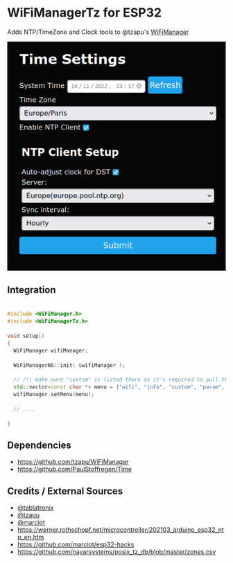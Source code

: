 
# WiFiManagerTz for ESP32

Adds NTP/TimeZone and Clock tools to @tzapu's [WiFiManager](https://github.com/tzapu/WiFiManager)


![](assets/screenshot.png)

## Integration


```cpp

#include <WiFiManager.h>
#include <WiFiManagerTz.h>

void setup()
{
  WiFiManager wifiManager;

  WiFiManagerNS::init( &wifiManager );

  // /!\ make sure "custom" is listed there as it's required to pull the "Setup Clock" button
  std::vector<const char *> menu = {"wifi", "info", "custom", "param", "sep", "restart", "exit"};
  wifiManager.setMenu(menu);

  // ....

}

```


## Dependencies

  - https://github.com/tzapu/WiFiManager
  - https://github.com/PaulStoffregen/Time


## Credits / External Sources

  - [@tablatronix](https://github.com/tablatronix)
  - [@tzapu](https://github.com/tzapu)
  - [@marciot](https://github.com/marciot)
  - https://werner.rothschopf.net/microcontroller/202103_arduino_esp32_ntp_en.htm
  - https://github.com/marciot/esp32-hacks
  - https://github.com/nayarsystems/posix_tz_db/blob/master/zones.csv
